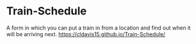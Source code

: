 # Train-Schedule

A form in which you can put a train in from a location and find out when it will be arriving next. https://cldavis15.github.io/Train-Schedule/
